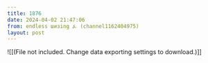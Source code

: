 ```yaml
---
title: 1876
date: 2024-04-02 21:47:06
from: endless шизing ⍼ (channel1162404975)
layout: post
---
```


![[(File not included. Change data exporting settings to download.)]]



